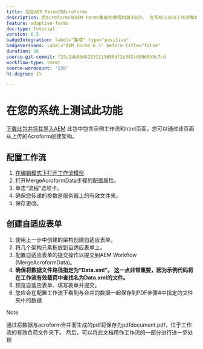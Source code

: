 ```yaml
---
title: 包含AEM Forms的Acroforms
description: 将Acroforms与AEM Forms集成的教程的第3部分。 在系统上测试工作流和自适应表单。
feature: adaptive-forms
doc-type: Tutorial
version: 6.5
badgeIntegration: label="集成" type="positive"
badgeVersions: label="AEM Forms 6.5" before-title="false"
duration: 56
source-git-commit: f23c2ab86d42531113690df2e342c65060b5c7cd
workflow-type: tm+mt
source-wordcount: '228'
ht-degree: 1%

---
```



# 在您的系统上测试此功能

[下载此包并将其导入AEM](assets/acro-form-aem-form.zip)
此包中包含示例工作流和html页面，您可以通过该页面从上传的Acroform创建架构。

## 配置工作流

1. [在编辑模式下打开工作流模型](http://localhost:4502/editor.html/conf/global/settings/workflow/models/MergeAcroformData.html).
2. 打开MergeAcroformData步骤的配置属性。
3. 单击“流程”选项卡。
4. 确保您传递的参数是服务器上的有效文件夹。
5. 保存更改。

## 创建自适应表单

1. 使用上一步中创建的架构创建自适应表单。
2. 将几个架构元素拖放到自适应表单上。
3. 配置自适应表单的提交操作以提交到AEM Workflow (MergeAcroformData)。
4. **确保将数据文件路径指定为“Data.xml”。 这一点非常重要，因为示例代码将在工作流有效载荷中查找名为Data.xml的文件。**
5. 预览自适应表单、填写表单并提交。
6. 您应会在配置工作流下看到与合并的数据一起保存到PDF步骤4中指定的文件夹中的数据

>[!NOTE]
>
>通过将数据与acroform合并而生成的pdf将保存为pdfdocument.pdf，位于工作流的有效负荷文件夹下。 然后，可以将此文档用作工作流的一部分进行进一步处理
